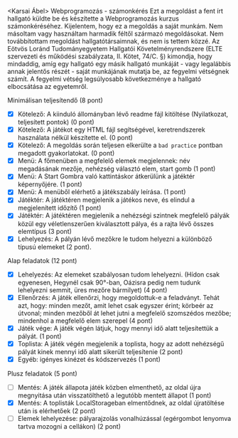<Karsai Ábel>
<SGDNDZ> 
Webprogramozás - számonkérés
Ezt a megoldást a fent írt hallgató küldte be és készítette a Webprogramozás kurzus számonkéréséhez.
Kijelentem, hogy ez a megoldás a saját munkám. Nem másoltam vagy használtam harmadik féltől
származó megoldásokat. Nem továbbítottam megoldást hallgatótársaimnak, és nem is tettem közzé.
Az Eötvös Loránd Tudományegyetem Hallgatói Követelményrendszere
(ELTE szervezeti és működési szabályzata, II. Kötet, 74/C. §) kimondja, hogy mindaddig,
amíg egy hallgató egy másik hallgató munkáját - vagy legalábbis annak jelentős részét -
saját munkájának mutatja be, az fegyelmi vétségnek számít.
A fegyelmi vétség legsúlyosabb következménye a hallgató elbocsátása az egyetemről.

Minimálisan teljesítendő (8 pont)

  - [X] Kötelező: A kiinduló állományban lévő readme fájl kitöltése (Nyilatkozat, teljesített pontok) (0 pont)
  - [X] Kötelező: A játékot egy HTML fájl segítségével, keretrendszerek használata nélkül készítette el. (0 pont)
  - [X] Kötelező: A megoldás során teljesen elkerülte a `bad practice` pontban megadott gyakorlatokat. (0 pont)
  - [X] Menü: A főmenüben a megfelelő elemek megjelennek: név megadásának mezője, nehézség választó elem, start gomb (1 pont)
  - [X] Menü: A Start Gombra való kattintáskor átkerülünk a játéktér képernyőjére. (1 pont)
  - [X] Menü: A menüből elérhető a játékszabály leírása. (1 pont)
  - [X] Játéktér: A játéktéren megjelenik a játékos neve, és elindul a megjelenített időzítő (1 pont)
  - [X] Játéktér: A játéktéren megjelenik a nehézségi szintnek megfelelő pályák közül egy véletlenszerűen kiválasztott pálya, és a rajta lévő összes elemtípus (3 pont)
  - [X] Lehelyezés: A pályán lévő mezőkre le tudom helyezni a különböző típusú elemeket (2 pont).

Alap feladatok (12 pont)

  - [X] Lehelyezés: Az elemeket szabályosan tudom lehelyezni. (Hídon csak egyenesen, Hegynél csak 90°-ban, Oázisra pedig nem tudunk lehelyezni semmit, üres mezőre bármilyet) (4 pont)
  - [X] Ellenőrzés: A játék ellenőrzi, hogy megoldottuk-e a feladványt. Tehát azt, hogy: minden mezőt, amit lehet csak egyszer érint; körbeér az útvonal; minden mezőből át lehet jutni a megfelelő szomszédos mezőbe; mindenhol a megfelelő elem szerepel (4 pont)
  - [X] Játék vége: A játék végén látjuk, hogy mennyi idő alatt teljesítettük a pályát. (1 pont)
  - [X] Toplista: A játék végén megjelenik a toplista, hogy az adott nehézségű pályát kinek mennyi idő alatt sikerült teljesítenie (2 pont)
  - [X] Egyéb: igényes kinézet és kódszervezés (1 pont)

Plusz feladatok (5 pont)

  - [ ] Mentés: A játék állapota játék közben elmenthető, az oldal újra megnyitása után visszatölthető a legutóbb mentett állapot (1 pont)
  - [X] Mentés: A toplisták LocalStorageban elmentődnek, az oldal újratöltése után is elérhetőek (2 pont)
  - [ ] Elemek lehelyezése: pályarajzolás vonalhúzással (egérgombot lenyomva tartva mozogni a cellákon) (2 pont)
